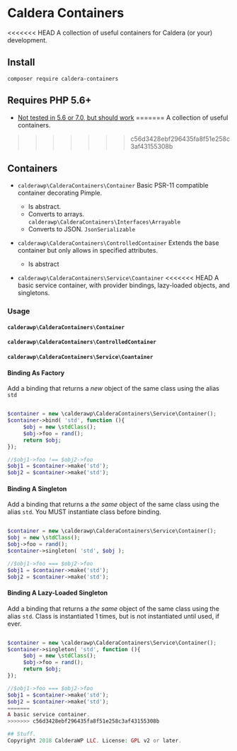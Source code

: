# Caldera Containers
<<<<<<< HEAD
A collection of useful containers for Caldera (or your) development.

## Install
`composer require caldera-containers`

## Requires PHP 5.6+
* [Not tested in 5.6 or 7.0, but should work](https://github.com/CalderaWP/caldera-containers/issues/1)
=======
A collection of useful containers.

>>>>>>> c56d3428ebf296435fa8f51e258c3af43155308b
## Containers

* `calderawp\CalderaContainers\Container`
Basic PSR-11 compatible container decorating Pimple.
    - Is abstract.
    - Converts to arrays. `calderawp\CalderaContainers\Interfaces\Arrayable`
    - Converts to JSON. `JsonSerializable`

* `calderawp\CalderaContainers\ControlledContainer`
Extends the base container but only allows in specified attributes.
    - Is abstract
* `calderawp\CalderaContainers\Service\Coantainer`
<<<<<<< HEAD
A basic service container, with provider bindings, lazy-loaded objects, and singletons.

### Usage
#### `calderawp\CalderaContainers\Container`

#### `calderawp\CalderaContainers\ControlledContainer`

#### `calderawp\CalderaContainers\Service\Coantainer`

#### Binding As Factory
Add a binding that returns a _new_ object of the same class using the alias `std`

```php

$container = new \calderawp\CalderaContainers\Service\Container();
$container->bind( 'std', function (){
     $obj = new \stdClass();
     $obj->foo = rand();
     return $obj;
});

//$obj1->foo !== $obj2->foo
$obj1 = $container->make('std');
$obj2 = $container->make('std');

```

#### Binding A Singleton
Add a binding that returns a _the same_ object of the same class using the alias `std`. You MUST instantiate class before binding.

```php

$container = new \calderawp\CalderaContainers\Service\Container();
$obj = new \stdClass();
$obj->foo = rand();
$container->singleton( 'std', $obj );

//$obj1->foo === $obj2->foo
$obj1 = $container->make('std');
$obj2 = $container->make('std');
```

#### Binding A Lazy-Loaded Singleton
Add a binding that returns a _the same_ object of the same class using the alias `std`. Class is instantiated 1 times, but is not instantiated until used, if ever.


```php

$container = new \calderawp\CalderaContainers\Service\Container();
$container->singleton( 'std', function (){
     $obj = new \stdClass();
     $obj->foo = rand();
     return $obj;
});

//$obj1->foo === $obj2->foo
$obj1 = $container->make('std');
$obj2 = $container->make('std');
=======
A basic service container.
>>>>>>> c56d3428ebf296435fa8f51e258c3af43155308b

## Stuff.
Copyright 2018 CalderaWP LLC. License: GPL v2 or later.
